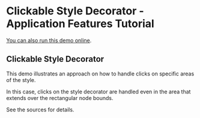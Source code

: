 <!--
 //////////////////////////////////////////////////////////////////////////////
 // @license
 // This demo file is part of yFiles for HTML 2.3.0.3.
 // Use is subject to license terms.
 //
 // Copyright (c) 2000-2020 by yWorks GmbH, Vor dem Kreuzberg 28,
 // 72070 Tuebingen, Germany. All rights reserved.
 //
 //////////////////////////////////////////////////////////////////////////////
-->
# Clickable Style Decorator - Application Features Tutorial

[You can also run this demo online](https://live.yworks.com/demos/03-tutorial-application-features/clickable-style-decorator/index.html).

## Clickable Style Decorator

This demo illustrates an approach on how to handle clicks on specific areas of the style.

In this case, clicks on the style decorator are handled even in the area that extends over the rectangular node bounds.

See the sources for details.
